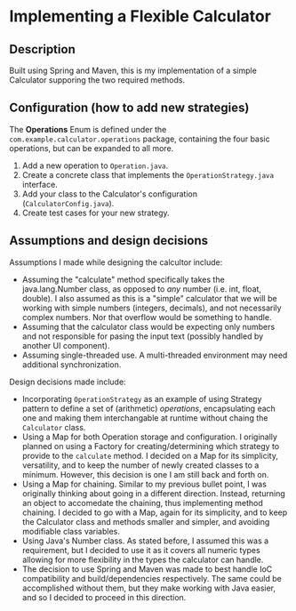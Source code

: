 # Implementing a Flexible Calculator

## Description
Built using Spring and Maven, this is my implementation of a simple Calculator supporing the two required methods. 

## Configuration (how to add new strategies)
The **Operations** Enum is defined under the `com.example.calculator.operations` package, containing the four basic operations, but can be expanded to all more.

1. Add a new operation to `Operation.java`.
2. Create a concrete class that implements the `OperationStrategy.java` interface.
3. Add your class to the Calculator's configuration (`CalculatorConfig.java`).
4. Create test cases for your new strategy.

## Assumptions and design decisions
Assumptions I made while designing the calcultor include:
* Assuming the "calculate" method specifically takes the java.lang.Number class, as opposed to *any* number (i.e. int, float, double). I also assumed as this is a "simple" calculator that we will be working with simple numbers (integers, decimals), and not necessarily complex numbers. Nor that overflow would be something to handle.
* Assuming that the calculator class would be expecting only numbers and not responsible for pasing the input text (possibly handled by another UI component). 
* Assuming single-threaded use. A multi-threaded environment may need additional synchronization. 

Design decisions made include:
* Incorporating `OperationStrategy` as an example of using Strategy pattern to define a set of (arithmetic) *operations*, encapsulating each one and making them interchangable at runtime without chaing the `Calculator` class.
* Using a Map for both Operation storage and configuration. I originally planned on using a Factory for creating/determining which strategy to provide to the `calculate` method. I decided on a Map for its simplicity, versatility, and to keep the number of newly created classes to a minimum. However, this decision is one I am still back and forth on.
* Using a Map for chaining. Similar to my previous bullet point, I was originally thinking about going in a different direction. Instead, returning an object to accomedate the chaining, thus implementing method chaining. I decided to go with a Map, again for its simplicity, and to keep the Calculator class and methods smaller and simpler, and avoiding modifiable class variables.
* Using Java's Number class. As stated before, I assumed this was a requirement, but I decided to use it as it covers all numeric types allowing for more flexibility in the types the calculator can handle. 
* The decision to use Spring and Maven was made to best handle IoC compatibility and build/dependencies respectively. The same could be accomplished without them, but they make working with Java easier, and so I decided to proceed in this direction.

